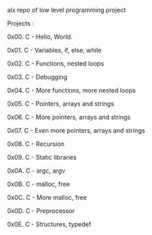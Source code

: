 alx repo of low level programming project

Projects :

0x00. C - Hello, World.

0x01. C - Variables, if, else, while

0x02. C - Functions, nested loops

0x03. C - Debugging

0x04. C - More functions, more nested loops

0x05. C - Pointers, arrays and strings

0x06. C - More pointers, arrays and strings

0x07. C - Even more pointers, arrays and strings

0x08. C - Recursion

0x09. C - Static libraries

0x0A. C - argc, argv

0x0B. C - malloc, free

0x0C. C - More malloc, free

0x0D. C - Preprocessor

0x0E. C - Structures, typedef
